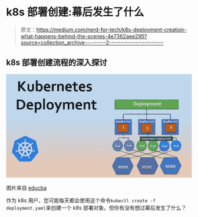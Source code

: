 # k8s 部署创建:幕后发生了什么

> 原文：<https://medium.com/nerd-for-tech/k8s-deployment-creation-what-happens-behind-the-scenes-4e7362aee295?source=collection_archive---------2----------------------->

## k8s 部署创建流程的深入探讨

![](img/c575b48939afea516570bd9758001dce.png)

图片来自 [educba](https://educba.com)

作为 k8s 用户，您可能每天都会使用这个命令`kubectl create -f deployment.yaml`来创建一个 k8s 部署对象。但你有没有想过幕后发生了什么？